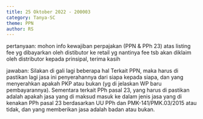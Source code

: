 ```yaml
---
title: 25 Oktober 2022 - 200003
category: Tanya-SC
theme: PPN
author: RS
---
```


pertanyaan:
mohon info kewajiban perpajakan (PPN & PPh 23) atas listing fee yg dibayarkan oleh distibutor ke retail yg nantinya fee tsb akan diklaim oleh distributor kepada prinsipal, terima kasih

jawaban:
Silakan di gali lagi beberapa hal Terkait PPN, maka harus di pastikan lagi jasa ini penyerahannya dari siapa kepada siapa, dan yang menyerahkan apakah PKP atau bukan (yg di jelaskan WP baru pembayarannya). Sementara terkait PPh pasal 23, yang harus di pastikan adalah apakah jasa yang di maksud masuk ke dalam jenis jasa yang di kenakan PPh pasal 23 berdasarkan UU PPh dan PMK-141/PMK.03/2015 atau tidak, dan yang memberikan jasa adalah badan atau bukan.
